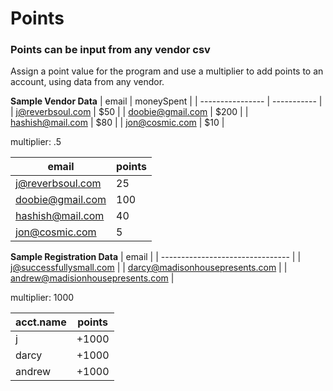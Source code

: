 # Points

### Points can be input from any vendor csv
Assign a point value for the program and use a multiplier to add points to an account, using data from any vendor.

**Sample Vendor Data**
| email            | moneySpent |
| ---------------- | ----------- |
| j@reverbsoul.com | $50         |
| doobie@gmail.com | $200        |
| hashish@mail.com | $80         |
| jon@cosmic.com   | $10         |

multiplier: .5

| email            | points |
| ---------------- | ------ |
| j@reverbsoul.com | 25     |
| doobie@gmail.com | 100    |
| hashish@mail.com | 40     |
| jon@cosmic.com   | 5      |

**Sample Registration Data**
| email                            |
| -------------------------------- |
| j@successfullysmall.com          |
| darcy@madisonhousepresents.com   |
| andrew@madisionhousepresents.com |

multiplier: 1000

| acct.name | points |
| --------- | ------ |
| j         | +1000  |
| darcy     | +1000  |
| andrew    | +1000  |
